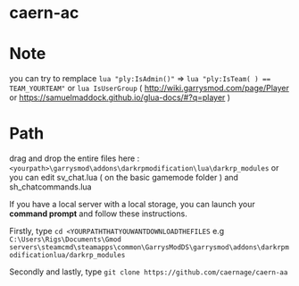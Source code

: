 # caern-ac

# Note

you can try to remplace `lua "ply:IsAdmin()"` => `lua "ply:IsTeam( ) == TEAM_YOURTEAM"` or `lua IsUserGroup` ( http://wiki.garrysmod.com/page/Player or https://samuelmaddock.github.io/glua-docs/#?q=player )


# Path

drag and drop the entire files here : `<yourpath>\garrysmod\addons\darkrpmodification\lua\darkrp_modules` or you can edit sv_chat.lua ( on the basic gamemode folder ) and sh_chatcommands.lua

If you have a local server with a local storage, you can launch your **command prompt** and follow these instructions.

Firstly, type ``cd <YOURPATHTHATYOUWANTDOWNLOADTHEFILES`` e.g ``C:\Users\Rigs\Documents\Gmod servers\steamcmd\steamapps\common\GarrysModDS\garrysmod\addons\darkrpmodificationlua/darkrp_modules``

Secondly and lastly, type ``git clone https://github.com/caernage/caern-aa``
